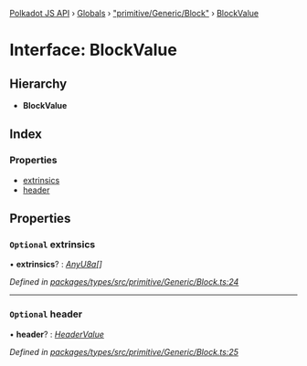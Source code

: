 [Polkadot JS API](../README.md) › [Globals](../globals.md) › ["primitive/Generic/Block"](../modules/_primitive_generic_block_.md) › [BlockValue](_primitive_generic_block_.blockvalue.md)

# Interface: BlockValue

## Hierarchy

* **BlockValue**

## Index

### Properties

* [extrinsics](_primitive_generic_block_.blockvalue.md#optional-extrinsics)
* [header](_primitive_generic_block_.blockvalue.md#optional-header)

## Properties

### `Optional` extrinsics

• **extrinsics**? : *[AnyU8a](../modules/_types_.md#anyu8a)[]*

*Defined in [packages/types/src/primitive/Generic/Block.ts:24](https://github.com/polkadot-js/api/blob/b7eeb992cd/packages/types/src/primitive/Generic/Block.ts#L24)*

___

### `Optional` header

• **header**? : *[HeaderValue](_primitive_generic_block_.headervalue.md)*

*Defined in [packages/types/src/primitive/Generic/Block.ts:25](https://github.com/polkadot-js/api/blob/b7eeb992cd/packages/types/src/primitive/Generic/Block.ts#L25)*
